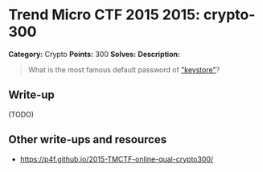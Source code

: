 # Trend Micro CTF 2015 2015: crypto-300

**Category:** Crypto
**Points:** 300
**Solves:**
**Description:**

> What is the most famous default password of ["keystore"](level1.zip)?


## Write-up

(TODO)

## Other write-ups and resources

* <https://p4f.github.io/2015-TMCTF-online-qual-crypto300/> 
